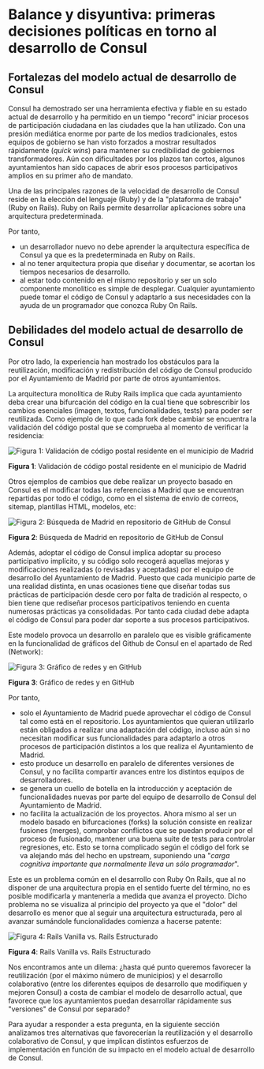 # Balance y disyuntiva: primeras decisiones políticas en torno al desarrollo de Consul

## Fortalezas del modelo actual de desarrollo de Consul

Consul ha demostrado ser una herramienta efectiva y fiable en su estado actual de desarrollo y ha permitido en un tiempo "record" iniciar procesos de participación ciudadana en las ciudades que la han utilizado. Con una presión mediática enorme por parte de los medios tradicionales, estos equipos de gobierno se han visto forzados a mostrar resultados rápidamente (_quick wins_) para mantener su credibilidad de gobiernos transformadores. Aún con dificultades por los plazos tan cortos, algunos ayuntamientos han sido capaces de abrir esos procesos participativos amplios en su primer año de mandato.

Una de las principales razones de la velocidad de desarrollo de Consul reside en la elección del lenguaje (Ruby) y de la "plataforma de trabajo" (Ruby on Rails). Ruby on Rails permite desarrollar aplicaciones sobre una arquitectura predeterminada.

Por tanto,

* un desarrollador nuevo no debe aprender la arquitectura específica de Consul ya que es la predeterminada en Ruby on Rails.
* al no tener arquitectura propia que diseñar y documentar, se acortan los tiempos necesarios de desarrollo.
* al estar todo contenido en el mismo repositorio y ser un solo componente monolítico es simple de desplegar. Cualquier ayuntamiento puede tomar el código de Consul y adaptarlo a sus necesidades con la ayuda de un programador que conozca Ruby On Rails.

## Debilidades del modelo actual de desarrollo de Consul

Por otro lado, la experiencia han mostrado los obstáculos para la reutilización, modificación y redistribución del código de Consul producido por el Ayuntamiento de Madrid por parte de otros ayuntamientos.

La arquitectura monolítica de Ruby Rails implica que cada ayuntamiento deba crear una bifurcación del código en la cual tiene que sobrescribir los cambios esenciales (imagen, textos, funcionalidades, tests) para poder ser reutilizada. Como ejemplo de lo que cada fork debe cambiar se encuentra la validación del código postal que se comprueba al momento de verificar la residencia:

![Figura 1: Validación de código postal residente en el municipio de Madrid](.gitbook/assets/image\_1.png)

**Figura 1**: Validación de código postal residente en el municipio de Madrid

Otros ejemplos de cambios que debe realizar un proyecto basado en Consul es el modificar todas las referencias a Madrid que se encuentran repartidas por todo el código, como en el sistema de envío de correos, sitemap, plantillas HTML, modelos, etc:

![Figura 2: Búsqueda de Madrid en repositorio de GitHub de Consul](.gitbook/assets/image\_2.png)

**Figura 2**: Búsqueda de Madrid en repositorio de GitHub de Consul

Además, adoptar el código de Consul implica adoptar su proceso participativo implícito, y su código solo recogerá aquellas mejoras y modificaciones realizadas (o revisadas y aceptadas) por el equipo de desarrollo del Ayuntamiento de Madrid. Puesto que cada municipio parte de una realidad distinta, en unas ocasiones tiene que diseñar todas sus prácticas de participación desde cero por falta de tradición al respecto, o bien tiene que rediseñar procesos participativos teniendo en cuenta numerosas prácticas ya consolidadas. Por tanto cada ciudad debe adapta el código de Consul para poder dar soporte a sus procesos participativos.

Este modelo provoca un desarrollo en paralelo que es visible gráficamente en la funcionalidad de gráficos del Github de Consul en el apartado de Red (Network):

![Figura 3: Gráfico de redes y en GitHub](.gitbook/assets/image\_3.png)

**Figura 3**: Gráfico de redes y en GitHub

Por tanto,

* solo el Ayuntamiento de Madrid puede aprovechar el código de Consul tal como está en el repositorio. Los ayuntamientos que quieran utilizarlo están obligados a realizar una adaptación del código, incluso aún si no necesitan modificar sus funcionalidades para adaptarlo a otros procesos de participación distintos a los que realiza el Ayuntamiento de Madrid.
* esto produce un desarrollo en paralelo de diferentes versiones de Consul, y no facilita compartir avances entre los distintos equipos de desarrolladores.
* se genera un cuello de botella en la introducción y aceptación de funcionalidades nuevas por parte del equipo de desarrollo de Consul del Ayuntamiento de Madrid.
* no facilita la actualización de los proyectos. Ahora mismo al ser un modelo basado en bifurcaciones (forks) la solución consiste en realizar fusiones (merges), comprobar conflictos que se puedan producir por el proceso de fusionado, mantener una buena suite de tests para controlar regresiones, etc. Esto se torna complicado según el código del fork se va alejando más del hecho en upstream, suponiendo una "_carga cognitiva importante que normalmente lleva un sólo programador_".

Este es un problema común en el desarrollo con Ruby On Rails, que al no disponer de una arquitectura propia en el sentido fuerte del término, no es posible modificarla y mantenerla a medida que avanza el proyecto. Dicho problema no se visualiza al principio del proyecto ya que el "dolor" del desarrollo es menor que al seguir una arquitectura estructurada, pero al avanzar sumándole funcionalidades comienza a hacerse patente:

![Figura 4: Rails Vanilla vs. Rails Estructurado](.gitbook/assets/image\_4.png)

**Figura 4**: Rails Vanilla vs. Rails Estructurado

Nos encontramos ante un dilema: ¿hasta qué punto queremos favorecer la reutilización (por el máximo número de municipios) y el desarrollo colaborativo (entre los diferentes equipos de desarrollo que modifiquen y mejoren Consul) a costa de cambiar el modelo de desarrollo actual, que favorece que los ayuntamientos puedan desarrollar rápidamente sus "versiones" de Consul por separado?

Para ayudar a responder a esta pregunta, en la siguiente sección analizamos tres alternativas que favorecerían la reutilización y el desarrollo colaborativo de Consul, y que implican distintos esfuerzos de implementación en función de su impacto en el modelo actual de desarrollo de Consul.
